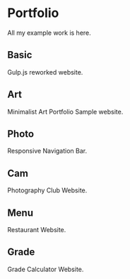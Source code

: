 # Portfolio
All my example work is here. 

## Basic
Gulp.js reworked website. 

## Art 
Minimalist Art Portfolio Sample website.

## Photo 
Responsive Navigation Bar. 

## Cam
Photography Club Website. 

## Menu
Restaurant Website. 

## Grade
Grade Calculator Website.
